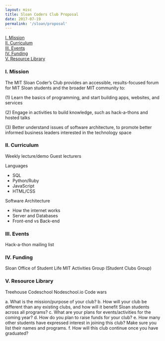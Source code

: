 ```yaml
---
layout: misc
title: Sloan Coders Club Proposal
date: 2017-07-19
permalink: '/sloan/proposal'
---
```



[I. Mission](#mission)
<br>
[II. Curriculum](#curriculum)
<br>
[III. Events](#events)
<br>
[IV. Funding](#funding)
<br>
[V. Resource Library](#resources)





### <a name='mission'></a>I. Mission

The MIT Sloan Coder’s Club provides an accessible, results-focused forum for MIT Sloan students  and the broader MIT community to:

(1) Learn the basics of programming, and start building apps, websites, and services

(2) Engage in activities to build knowledge, such as hack-a-thons and hosted talks

(3) Better understand issues of software architecture, to promote better informed business leaders interested in the technology space

### <a name='curriculum'></a>II. Curriculum

Weekly lecture/demo
Guest lecturers

Languages
* SQL
* Python/Ruby
* JavaScript
* HTML/CSS

Software Architecture
* How the internet works
* Server and Databases
* Front-end vs Back-end

### <a name='events'></a>III. Events

Hack-a-thon mailing list

### <a name='funding'></a>IV. Funding

Sloan Office of Student Life
MIT Activities Group (Student Clubs Group)

### <a name='resources'></a>V. Resource Library

Treehouse
Codeschool
Nodeschool.io
Code wars


a.      What is the mission/purpose of your club?
b.      How will your club be different than any existing clubs, and how will it benefit Sloan students across all programs?
c.       What are your plans for events/activities for the coming year?
d.      How do you plan to raise funds for your club?
e.      How many other students have expressed interest in joining this club? Make sure you list their names and programs.
f.        How will this club continue once you have graduated?

